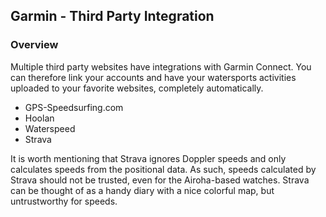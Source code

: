 ## Garmin - Third Party Integration

### Overview

Multiple third party websites have integrations with Garmin Connect. You can therefore link your accounts and have your watersports activities uploaded to your favorite websites, completely automatically.

- GPS-Speedsurfing.com
- Hoolan
- Waterspeed
- Strava

It is worth mentioning that Strava ignores Doppler speeds and only calculates speeds from the positional data. As such, speeds calculated by Strava should not be trusted, even for the Airoha-based watches. Strava can be thought of as a handy diary with a nice colorful map, but untrustworthy for speeds.
